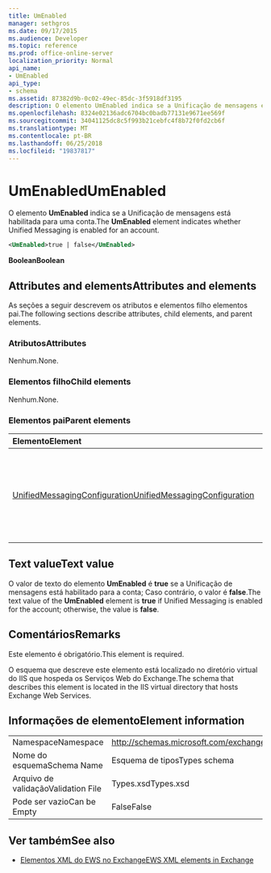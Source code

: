 ```yaml
---
title: UmEnabled
manager: sethgros
ms.date: 09/17/2015
ms.audience: Developer
ms.topic: reference
ms.prod: office-online-server
localization_priority: Normal
api_name:
- UmEnabled
api_type:
- schema
ms.assetid: 87382d9b-0c02-49ec-85dc-3f5918df3195
description: O elemento UmEnabled indica se a Unificação de mensagens está habilitada para uma conta.
ms.openlocfilehash: 8324e02136adc6704bc0badb77131e9671ee569f
ms.sourcegitcommit: 34041125dc8c5f993b21cebfc4f8b72f0fd2cb6f
ms.translationtype: MT
ms.contentlocale: pt-BR
ms.lasthandoff: 06/25/2018
ms.locfileid: "19837817"
---
```

# <a name="umenabled"></a><span data-ttu-id="71cca-103">UmEnabled</span><span class="sxs-lookup"><span data-stu-id="71cca-103">UmEnabled</span></span>

<span data-ttu-id="71cca-104">O elemento **UmEnabled** indica se a Unificação de mensagens está habilitada para uma conta.</span><span class="sxs-lookup"><span data-stu-id="71cca-104">The **UmEnabled** element indicates whether Unified Messaging is enabled for an account.</span></span> 
  
```XML
<UmEnabled>true | false</UmEnabled>
```

 <span data-ttu-id="71cca-105">**Boolean**</span><span class="sxs-lookup"><span data-stu-id="71cca-105">**Boolean**</span></span>
## <a name="attributes-and-elements"></a><span data-ttu-id="71cca-106">Attributes and elements</span><span class="sxs-lookup"><span data-stu-id="71cca-106">Attributes and elements</span></span>

<span data-ttu-id="71cca-107">As seções a seguir descrevem os atributos e elementos filho elementos pai.</span><span class="sxs-lookup"><span data-stu-id="71cca-107">The following sections describe attributes, child elements, and parent elements.</span></span>
  
### <a name="attributes"></a><span data-ttu-id="71cca-108">Atributos</span><span class="sxs-lookup"><span data-stu-id="71cca-108">Attributes</span></span>

<span data-ttu-id="71cca-109">Nenhum.</span><span class="sxs-lookup"><span data-stu-id="71cca-109">None.</span></span>
  
### <a name="child-elements"></a><span data-ttu-id="71cca-110">Elementos filho</span><span class="sxs-lookup"><span data-stu-id="71cca-110">Child elements</span></span>

<span data-ttu-id="71cca-111">Nenhum.</span><span class="sxs-lookup"><span data-stu-id="71cca-111">None.</span></span>
  
### <a name="parent-elements"></a><span data-ttu-id="71cca-112">Elementos pai</span><span class="sxs-lookup"><span data-stu-id="71cca-112">Parent elements</span></span>

|<span data-ttu-id="71cca-113">**Elemento**</span><span class="sxs-lookup"><span data-stu-id="71cca-113">**Element**</span></span>|<span data-ttu-id="71cca-114">**Descrição**</span><span class="sxs-lookup"><span data-stu-id="71cca-114">**Description**</span></span>|
|:-----|:-----|
|[<span data-ttu-id="71cca-115">UnifiedMessagingConfiguration</span><span class="sxs-lookup"><span data-stu-id="71cca-115">UnifiedMessagingConfiguration</span></span>](unifiedmessagingconfiguration.md) <br/> |<span data-ttu-id="71cca-116">Contém informações de configuração de serviço para o serviço de Unificação de mensagens.</span><span class="sxs-lookup"><span data-stu-id="71cca-116">Contains service configuration information for the Unified Messaging service.</span></span>  <br/> |
   
## <a name="text-value"></a><span data-ttu-id="71cca-117">Text value</span><span class="sxs-lookup"><span data-stu-id="71cca-117">Text value</span></span>

<span data-ttu-id="71cca-118">O valor de texto do elemento **UmEnabled** é **true** se a Unificação de mensagens está habilitado para a conta; Caso contrário, o valor é **false**.</span><span class="sxs-lookup"><span data-stu-id="71cca-118">The text value of the **UmEnabled** element is **true** if Unified Messaging is enabled for the account; otherwise, the value is **false**.</span></span>
  
## <a name="remarks"></a><span data-ttu-id="71cca-119">Comentários</span><span class="sxs-lookup"><span data-stu-id="71cca-119">Remarks</span></span>

<span data-ttu-id="71cca-120">Este elemento é obrigatório.</span><span class="sxs-lookup"><span data-stu-id="71cca-120">This element is required.</span></span>
  
<span data-ttu-id="71cca-121">O esquema que descreve este elemento está localizado no diretório virtual do IIS que hospeda os Serviços Web do Exchange.</span><span class="sxs-lookup"><span data-stu-id="71cca-121">The schema that describes this element is located in the IIS virtual directory that hosts Exchange Web Services.</span></span>
  
## <a name="element-information"></a><span data-ttu-id="71cca-122">Informações de elemento</span><span class="sxs-lookup"><span data-stu-id="71cca-122">Element information</span></span>

|||
|:-----|:-----|
|<span data-ttu-id="71cca-123">Namespace</span><span class="sxs-lookup"><span data-stu-id="71cca-123">Namespace</span></span>  <br/> |http://schemas.microsoft.com/exchange/services/2006/types  <br/> |
|<span data-ttu-id="71cca-124">Nome do esquema</span><span class="sxs-lookup"><span data-stu-id="71cca-124">Schema Name</span></span>  <br/> |<span data-ttu-id="71cca-125">Esquema de tipos</span><span class="sxs-lookup"><span data-stu-id="71cca-125">Types schema</span></span>  <br/> |
|<span data-ttu-id="71cca-126">Arquivo de validação</span><span class="sxs-lookup"><span data-stu-id="71cca-126">Validation File</span></span>  <br/> |<span data-ttu-id="71cca-127">Types.xsd</span><span class="sxs-lookup"><span data-stu-id="71cca-127">Types.xsd</span></span>  <br/> |
|<span data-ttu-id="71cca-128">Pode ser vazio</span><span class="sxs-lookup"><span data-stu-id="71cca-128">Can be Empty</span></span>  <br/> |<span data-ttu-id="71cca-129">False</span><span class="sxs-lookup"><span data-stu-id="71cca-129">False</span></span>  <br/> |
   
## <a name="see-also"></a><span data-ttu-id="71cca-130">Ver também</span><span class="sxs-lookup"><span data-stu-id="71cca-130">See also</span></span>



- [<span data-ttu-id="71cca-131">Elementos XML do EWS no Exchange</span><span class="sxs-lookup"><span data-stu-id="71cca-131">EWS XML elements in Exchange</span></span>](ews-xml-elements-in-exchange.md)


